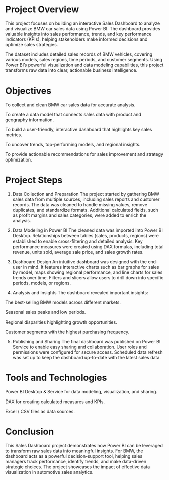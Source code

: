 # Project Overview
This project focuses on building an interactive Sales Dashboard to analyze and visualize BMW car sales data using Power BI. The dashboard provides valuable insights into sales performance, trends, and key performance indicators (KPIs), helping stakeholders make informed decisions and optimize sales strategies.

The dataset includes detailed sales records of BMW vehicles, covering various models, sales regions, time periods, and customer segments. Using Power BI’s powerful visualization and data modeling capabilities, this project transforms raw data into clear, actionable business intelligence.

# Objectives
To collect and clean BMW car sales data for accurate analysis.

To create a data model that connects sales data with product and geography information.

To build a user-friendly, interactive dashboard that highlights key sales metrics.

To uncover trends, top-performing models, and regional insights.

To provide actionable recommendations for sales improvement and strategy optimization.

# Project Steps
1. Data Collection and Preparation
The project started by gathering BMW sales data from multiple sources, including sales reports and customer records. The data was cleaned to handle missing values, remove duplicates, and standardize formats. Additional calculated fields, such as profit margins and sales categories, were added to enrich the analysis.

2. Data Modeling in Power BI
The cleaned data was imported into Power BI Desktop. Relationships between tables (sales, products, regions) were established to enable cross-filtering and detailed analysis. Key performance measures were created using DAX formulas, including total revenue, units sold, average sale price, and sales growth rates.

3. Dashboard Design
An intuitive dashboard was designed with the end-user in mind. It features interactive charts such as bar graphs for sales by model, maps showing regional performance, and line charts for sales trends over time. Filters and slicers allow users to drill down into specific periods, models, or regions.

4. Analysis and Insights
The dashboard revealed important insights:

The best-selling BMW models across different markets.

Seasonal sales peaks and low periods.

Regional disparities highlighting growth opportunities.

Customer segments with the highest purchasing frequency.

5. Publishing and Sharing
The final dashboard was published on Power BI Service to enable easy sharing and collaboration. User roles and permissions were configured for secure access. Scheduled data refresh was set up to keep the dashboard up-to-date with the latest sales data.

# Tools and Technologies
Power BI Desktop & Service for data modeling, visualization, and sharing.

DAX for creating calculated measures and KPIs.

Excel / CSV files as data sources.

# Conclusion
This Sales Dashboard project demonstrates how Power BI can be leveraged to transform raw sales data into meaningful insights. For BMW, the dashboard acts as a powerful decision-support tool, helping sales managers track performance, identify trends, and make data-driven strategic choices. The project showcases the impact of effective data visualization in automotive sales analytics.
